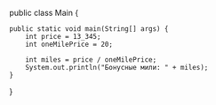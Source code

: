 public class Main {

    public static void main(String[] args) {
        int price = 13_345;
        int oneMilePrice = 20;

        int miles = price / oneMilePrice;
        System.out.println("Бонусные мили: " + miles);
    }

}